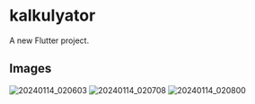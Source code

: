 # kalkulyator

A new Flutter project.

## Images


![20240114_020603](https://github.com/rakhmatovsanjar/iphone--calculator/assets/137810130/8d2731c9-c9f2-4254-be22-2d49d5845a31)
![20240114_020708](https://github.com/rakhmatovsanjar/iphone--calculator/assets/137810130/4588682b-3e1a-4686-a41e-ec349d17702e)
![20240114_020800](https://github.com/rakhmatovsanjar/iphone--calculator/assets/137810130/ffaa6251-501a-4a10-9c37-4d9cd1f71684)
